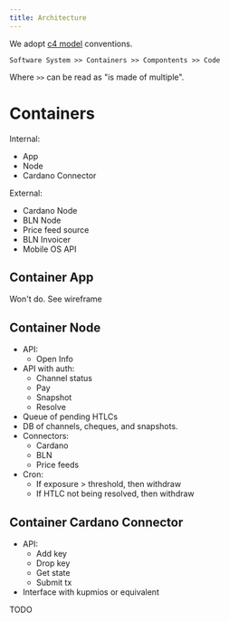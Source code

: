 ```yaml
---
title: Architecture
---
```


We adopt [c4 model](https://c4model.com/abstractions) conventions.

```
Software System >> Containers >> Compontents >> Code
```

Where `>>` can be read as "is made of multiple".

# Containers

Internal:

- App
- Node
- Cardano Connector

External:

- Cardano Node
- BLN Node
- Price feed source
- BLN Invoicer
- Mobile OS API

## Container App

Won't do. See wireframe

## Container Node

- API:
  - Open Info
- API with auth:
  - Channel status
  - Pay
  - Snapshot
  - Resolve
- Queue of pending HTLCs
- DB of channels, cheques, and snapshots.
- Connectors:
  - Cardano
  - BLN
  - Price feeds
- Cron:
  - If exposure > threshold, then withdraw
  - If HTLC not being resolved, then withdraw

## Container Cardano Connector

- API:
  - Add key
  - Drop key
  - Get state
  - Submit tx
- Interface with kupmios or equivalent

TODO
